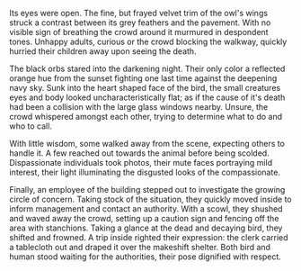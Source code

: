 Its eyes were open. The fine, but frayed velvet trim of the owl's wings
struck a contrast between its grey feathers and the pavement. With no
visible sign of breathing the crowd around it murmured in despondent
tones. Unhappy adults, curious or the crowd blocking the walkway,
quickly hurried their children away upon seeing the death.

The black orbs stared into the darkening night. Their only color a
reflected orange hue from the sunset fighting one last time against the
deepening navy sky. Sunk into the heart shaped face of the bird, the
small creatures eyes and body looked uncharacteristically flat; as if
the cause of it's death had been a collision with the large glass
windows nearby. Unsure, the crowd whispered amongst each other, trying
to determine what to do and who to call.

With little wisdom, some walked away from the scene, expecting others to
handle it. A few reached out towards the animal before being scolded.
Dispassionate individuals took photos, their mute faces portraying mild
interest, their light illuminating the disgusted looks of the
compassionate.

Finally, an employee of the building stepped out to investigate the
growing circle of concern. Taking stock of the situation, they quickly
moved inside to inform management and contact an authority. With a
scowl, they shushed and waved away the crowd, setting up a caution sign
and fencing off the area with stanchions. Taking a glance at the dead
and decaying bird, they shifted and frowned. A trip inside righted their
expression: the clerk carried a tablecloth out and draped it over the
makeshift shelter. Both bird and human stood waiting for the
authorities, their pose dignified with respect.
